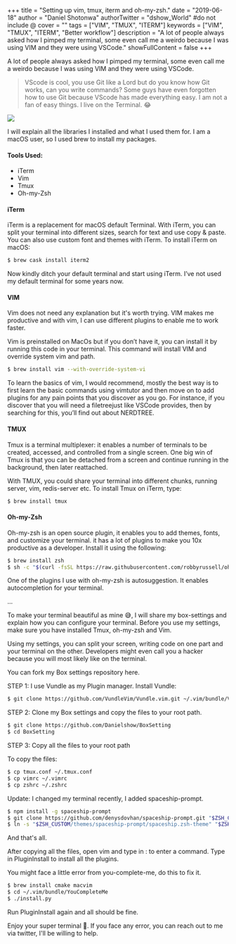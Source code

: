 +++
title = "Setting up vim, tmux, iterm and oh-my-zsh."
date = "2019-06-18"
author = "Daniel Shotonwa"
authorTwitter = "dshow_World" #do not include @
cover = ""
tags = ["VIM", "TMUX", "ITERM"]
keywords = ["VIM", "TMUX", "ITERM", "Better workflow"]
description = "A lot of people always asked how I pimped my terminal, some even call me a weirdo because I was using VIM and they were using VSCode."
showFullContent = false
+++

A lot of people always asked how I pimped my terminal, some even call me a weirdo because I was using VIM and they were using VSCode.


> VScode is cool, you use Git like a Lord but do you know how Git works, can you write commands? Some guys have even forgotten how to use Git because VScode has made everything easy. I am not a fan of easy things. I live on the Terminal. 😂

![](https://res.cloudinary.com/practicaldev/image/fetch/s--EjMDEumE--/c_limit%2Cf_auto%2Cfl_progressive%2Cq_auto%2Cw_880/https://cdn-images-1.medium.com/max/2600/1%2AJkrehnEox6EhKCmYjEriFA.png)

I will explain all the libraries I installed and what I used them for. I am a macOS user, so I used brew to install my packages.

#### Tools Used:

- iTerm
- Vim
- Tmux
- Oh-my-Zsh

#### iTerm

iTerm is a replacement for macOS default Terminal. With iTerm, you can split your terminal into different sizes, search for text and use copy & paste. You can also use custom font and themes with iTerm. To install iTerm on macOS:

```bash
$ brew cask install iterm2
```


Now kindly ditch your default terminal and start using iTerm. I’ve not used my default terminal for some years now.

#### VIM
Vim does not need any explanation but it's worth trying. VIM makes me productive and with vim, I can use different plugins to enable me to work faster.

Vim is preinstalled on MacOs but if you don’t have it, you can install it by running this code in your terminal. This command will install VIM and override system vim and path.

```bash
$ brew install vim --with-override-system-vi
```


To learn the basics of vim, I would recommend, mostly the best way is to first learn the basic commands using vimtutor and then move on to add plugins for any pain points that you discover as you go. For instance, if you discover that you will need a filetreejust like VSCode provides, then by searching for this, you’ll find out about NERDTREE.


#### TMUX
Tmux is a terminal multiplexer: it enables a number of terminals to be created, accessed, and controlled from a single screen. One big win of Tmux is that you can be detached from a screen and continue running in the background, then later reattached.

With TMUX, you could share your terminal into different chunks, running server, vim, redis-server etc. To install Tmux on iTerm, type:
```bash
$ brew install tmux
```



#### Oh-my-Zsh
Oh-my-zsh is an open source plugin, it enables you to add themes, fonts, and customize your terminal. it has a lot of plugins to make you 10x productive as a developer. Install it using the following:

```bash
$ brew install zsh
$ sh -c "$(curl -fsSL https://raw.githubusercontent.com/robbyrussell/oh-my-zsh/master/tools/install.sh)"
```

One of the plugins I use with oh-my-zsh is autosuggestion. It enables autocompletion for your terminal.

...

To make your terminal beautiful as mine 😅, I will share my box-settings and explain how you can configure your terminal. Before you use my settings, make sure you have installed Tmux, oh-my-zsh and Vim.

Using my settings, you can split your screen, writing code on one part and your terminal on the other. Developers might even call you a hacker because you will most likely like on the terminal.



You can fork my Box settings repository here.

STEP 1:
I use Vundle as my Plugin manager. Install Vundle:

```bash
$ git clone https://github.com/VundleVim/Vundle.vim.git ~/.vim/bundle/Vundle.vim
```

STEP 2:
Clone my Box settings and copy the files to your root path.

```bash
$ git clone https://github.com/Danielshow/BoxSetting
$ cd BoxSetting
```

STEP 3:
Copy all the files to your root path

To copy the files:

```bash
$ cp tmux.conf ~/.tmux.conf
$ cp vimrc ~/.vimrc
$ cp zshrc ~/.zshrc
```


Update:
I changed my terminal recently, I added spaceship-prompt. 

```bash
$ npm install -g spaceship-prompt
$ git clone https://github.com/denysdovhan/spaceship-prompt.git "$ZSH_CUSTOM/themes/spaceship-prompt"
$ ln -s "$ZSH_CUSTOM/themes/spaceship-prompt/spaceship.zsh-theme" "$ZSH_CUSTOM/themes/spaceship.zsh-theme"
```
And that's all.

After copying all the files, open vim and type in : to enter a command. Type in PluginInstall to install all the plugins.

You might face a little error from you-complete-me, do this to fix it.

```bash
$ brew install cmake macvim
$ cd ~/.vim/bundle/YouCompleteMe
$ ./install.py
```

Run PluginInstall again and all should be fine.

Enjoy your super terminal 🎉.
If you face any error, you can reach out to me via twitter, I'll be willing to help.